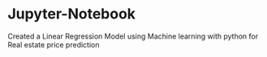 # Jupyter-Notebook
Created a Linear Regression Model using Machine learning with python for Real estate price prediction  
